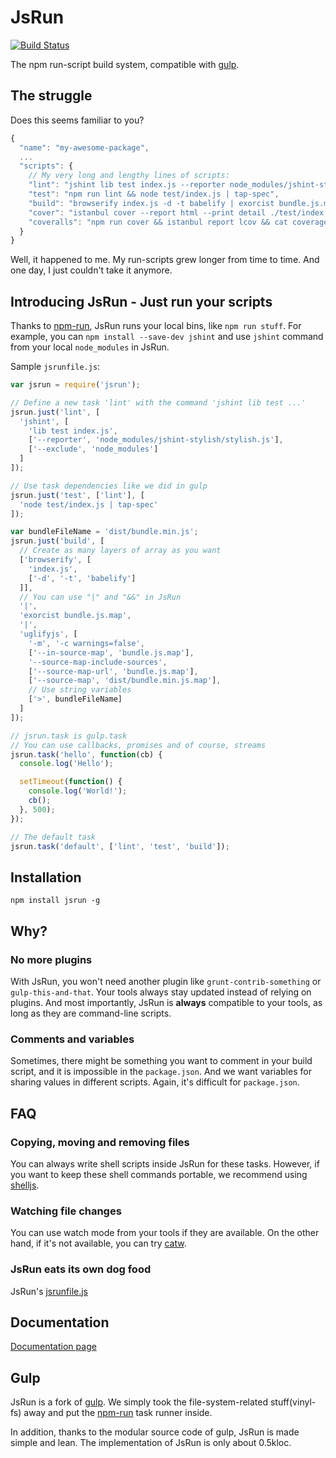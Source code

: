 # JsRun

[![Build Status](https://travis-ci.org/pH200/jsrun.svg?branch=master)](https://travis-ci.org/pH200/jsrun)

The npm run-script build system, compatible with [gulp].

## The struggle

Does this seems familiar to you?

```js
{
  "name": "my-awesome-package",
  ...
  "scripts": {
    // My very long and lengthy lines of scripts:
    "lint": "jshint lib test index.js --reporter node_modules/jshint-stylish/stylish.js --exclude node_modules",
    "test": "npm run lint && node test/index.js | tap-spec",
    "build": "browserify index.js -d -t babelify | exorcist bundle.js.map | uglifyjs -m -c warnings=false --in-source-map bundle.js.map --source-map-include-sources --source-map-url bundle.js.map --source-map dist/bundle.min.js.map > dist/bundle.min.js",
    "cover": "istanbul cover --report html --print detail ./test/index.js",
    "coveralls": "npm run cover && istanbul report lcov && cat coverage/lcov.info | coveralls && rm -rf ./coverage"
  }
}
```

Well, it happened to me. My run-scripts grew longer from time to time.
And one day, I just couldn't take it anymore.

## Introducing JsRun - Just run your scripts

Thanks to [npm-run], JsRun runs your local bins, like `npm run stuff`.
For example, you can `npm install --save-dev jshint` and use `jshint` command
from your local `node_modules` in JsRun.

Sample `jsrunfile.js`:

```js
var jsrun = require('jsrun');

// Define a new task 'lint' with the command 'jshint lib test ...'
jsrun.just('lint', [
  'jshint', [
    'lib test index.js',
    ['--reporter', 'node_modules/jshint-stylish/stylish.js'],
    ['--exclude', 'node_modules']
  ]
]);

// Use task dependencies like we did in gulp
jsrun.just('test', ['lint'], [
  'node test/index.js | tap-spec'
]);

var bundleFileName = 'dist/bundle.min.js';
jsrun.just('build', [
  // Create as many layers of array as you want
  ['browserify', [
    'index.js',
    ['-d', '-t', 'babelify']
  ]],
  // You can use "|" and "&&" in JsRun
  '|',
  'exorcist bundle.js.map',
  '|',
  'uglifyjs', [
    '-m', '-c warnings=false',
    ['--in-source-map', 'bundle.js.map'],
    '--source-map-include-sources',
    ['--source-map-url', 'bundle.js.map'],
    ['--source-map', 'dist/bundle.min.js.map'],
    // Use string variables
    ['>', bundleFileName]
  ]
]);

// jsrun.task is gulp.task
// You can use callbacks, promises and of course, streams
jsrun.task('hello', function(cb) {
  console.log('Hello');

  setTimeout(function() {
    console.log('World!');
    cb();
  }, 500);
});

// The default task
jsrun.task('default', ['lint', 'test', 'build']);
```

## Installation

`npm install jsrun -g`

## Why?

### No more plugins

With JsRun, you won't need another plugin like `grunt-contrib-something` or
`gulp-this-and-that`. Your tools always stay updated instead of relying on
plugins. And most importantly, JsRun is **always** compatible to your tools,
as long as they are command-line scripts.

### Comments and variables

Sometimes, there might be something you want to comment in your build script,
and it is impossible in the `package.json`. And we want variables for sharing
values in different scripts. Again, it's difficult for `package.json`.

## FAQ

### Copying, moving and removing files

You can always write shell scripts inside JsRun for these tasks. However,
if you want to keep these shell commands portable, we recommend using
[shelljs].

### Watching file changes

You can use watch mode from your tools if they are available. On the other
hand, if it's not available, you can try [catw].

### JsRun eats its own dog food

JsRun's [jsrunfile.js](/jsrunfile.js)

## Documentation

[Documentation page](/docs/README.md)

## Gulp

JsRun is a fork of [gulp]. We simply took the file-system-related
stuff(vinyl-fs) away and put the [npm-run] task runner inside.

In addition, thanks to the modular source code of gulp, JsRun is made simple
and lean. The implementation of JsRun is only about 0.5kloc.

[gulp]: https://github.com/gulpjs/gulp
[npm-run]: https://github.com/timoxley/npm-run
[shelljs]: https://github.com/arturadib/shelljs
[catw]: https://github.com/substack/catw
